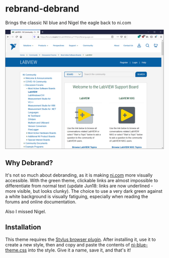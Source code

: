 # rebrand-debrand
Brings the classic NI blue and Nigel the eagle back to ni.com

![NI Blue Theme](./ni-blue-theme-forum.png?raw=true "NI Blue Theme")

## Why Debrand?
It's not so much about debranding, as it is making [ni.com](https://www.ni.com/) more visually accessible. With the green theme, clickable links are almost impossible to differentiate from normal text (update Jun18: links are now underlined - more visible, but looks clunky). The choice to use a very dark green against a white background is visually fatiguing, especially when reading the forums and online documentation.

Also I missed Nigel.

## Installation
This theme requires the [Stylus browser plugin](https://add0n.com/stylus.html). After installing it, use it to create a new style, then and copy and paste the contents of [ni-blue-theme.css](https://github.com/dataflowg/rebrand-debrand/raw/master/ni-blue-theme.css) into the style. Give it a name, save it, and that's it!
